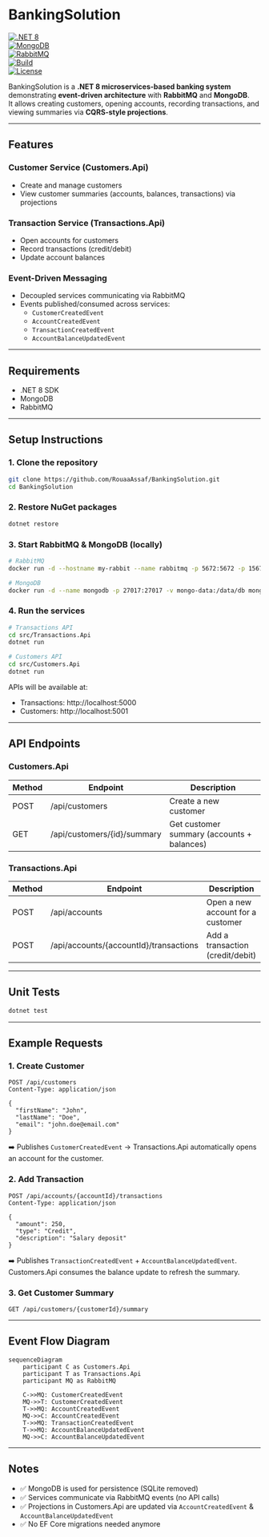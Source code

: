 # BankingSolution

[![.NET 8](https://img.shields.io/badge/.NET-8.0-blueviolet?logo=dotnet)](https://dotnet.microsoft.com/)  
[![MongoDB](https://img.shields.io/badge/Database-MongoDB-brightgreen?logo=mongodb)](https://www.mongodb.com/)  
[![RabbitMQ](https://img.shields.io/badge/Messaging-RabbitMQ-orange?logo=rabbitmq)](https://www.rabbitmq.com/)  
[![Build](https://img.shields.io/badge/Build-Passing-brightgreen)](#)  
[![License](https://img.shields.io/badge/License-MIT-lightgrey)](LICENSE)  

BankingSolution is a **.NET 8 microservices-based banking system** demonstrating **event-driven architecture** with **RabbitMQ** and **MongoDB**.  
It allows creating customers, opening accounts, recording transactions, and viewing summaries via **CQRS-style projections**.

---

## Features

### Customer Service (Customers.Api)
- Create and manage customers
- View customer summaries (accounts, balances, transactions) via projections

### Transaction Service (Transactions.Api)
- Open accounts for customers
- Record transactions (credit/debit)
- Update account balances

### Event-Driven Messaging
- Decoupled services communicating via RabbitMQ
- Events published/consumed across services:
  - `CustomerCreatedEvent`
  - `AccountCreatedEvent`
  - `TransactionCreatedEvent`
  - `AccountBalanceUpdatedEvent`

---

## Requirements
- .NET 8 SDK
- MongoDB
- RabbitMQ

---

## Setup Instructions

### 1. Clone the repository
```bash
git clone https://github.com/RouaaAssaf/BankingSolution.git
cd BankingSolution
```

### 2. Restore NuGet packages
```bash
dotnet restore
```

### 3. Start RabbitMQ & MongoDB (locally)
```bash
# RabbitMQ
docker run -d --hostname my-rabbit --name rabbitmq -p 5672:5672 -p 15672:15672 rabbitmq:3-management

# MongoDB
docker run -d --name mongodb -p 27017:27017 -v mongo-data:/data/db mongo:6.0
```

### 4. Run the services
```bash
# Transactions API
cd src/Transactions.Api
dotnet run

# Customers API
cd src/Customers.Api
dotnet run
```

APIs will be available at:
- Transactions: http://localhost:5000
- Customers: http://localhost:5001

---

## API Endpoints

### Customers.Api
| Method | Endpoint | Description |
|--------|----------|-------------|
| POST   | /api/customers | Create a new customer |
| GET    | /api/customers/{id}/summary | Get customer summary (accounts + balances) |

### Transactions.Api
| Method | Endpoint | Description |
|--------|----------|-------------|
| POST   | /api/accounts | Open a new account for a customer |
| POST   | /api/accounts/{accountId}/transactions | Add a transaction (credit/debit) |

---

## Unit Tests
```bash
dotnet test
```

---

## Example Requests

### 1. Create Customer
```http
POST /api/customers
Content-Type: application/json

{
  "firstName": "John",
  "lastName": "Doe",
  "email": "john.doe@email.com"
}
```
➡️ Publishes `CustomerCreatedEvent` → Transactions.Api automatically opens an account for the customer.

### 2. Add Transaction
```http
POST /api/accounts/{accountId}/transactions
Content-Type: application/json

{
  "amount": 250,
  "type": "Credit",
  "description": "Salary deposit"
}
```
➡️ Publishes `TransactionCreatedEvent` + `AccountBalanceUpdatedEvent`.  
Customers.Api consumes the balance update to refresh the summary.

### 3. Get Customer Summary
```http
GET /api/customers/{customerId}/summary
```

---

## Event Flow Diagram
```mermaid
sequenceDiagram
    participant C as Customers.Api
    participant T as Transactions.Api
    participant MQ as RabbitMQ

    C->>MQ: CustomerCreatedEvent
    MQ->>T: CustomerCreatedEvent
    T->>MQ: AccountCreatedEvent
    MQ->>C: AccountCreatedEvent
    T->>MQ: TransactionCreatedEvent
    T->>MQ: AccountBalanceUpdatedEvent
    MQ->>C: AccountBalanceUpdatedEvent
```

---

## Notes
- ✅ MongoDB is used for persistence (SQLite removed)  
- ✅ Services communicate via RabbitMQ events (no API calls)  
- ✅ Projections in Customers.Api are updated via `AccountCreatedEvent` & `AccountBalanceUpdatedEvent`  
- ✅ No EF Core migrations needed anymore
